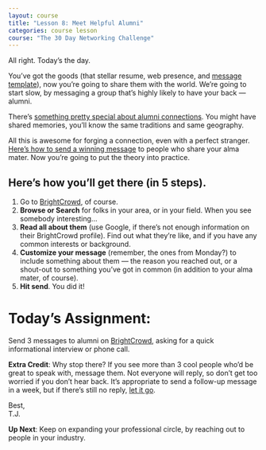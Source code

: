 ```yaml
---
layout: course
title: "Lesson 8: Meet Helpful Alumni"
categories: course lesson
course: "The 30 Day Networking Challenge"
---
```


All right. Today’s the day.

You’ve got the goods (that stellar resume, web presence, and [message template][doc 1]), now you’re going to share them with the world. We’re going to start slow, by messaging a group that’s highly likely to have your back — alumni.

There’s [something pretty special about alumni connections][blog 1]. You might have shared memories, you’ll know the same traditions and same geography.

All this is awesome for forging a connection, even with a perfect stranger. [Here’s how to send a winning message][blog 2] to people who share your alma mater. Now you’re going to put the theory into practice.

## Here’s how you’ll get there (in 5 steps).

1. Go to [BrightCrowd], of course.
2. **Browse or Search** for folks in your area, or in your field. When you see somebody interesting...
3. **Read all about them** (use Google, if there’s not enough information on their BrightCrowd profile). Find out what they’re like, and if you have any common interests or background.
4. **Customize your message** (remember, the ones from Monday?) to include something about them — the reason you reached out, or a shout-out to something you’ve got in common (in addition to your alma mater, of course).
5. **Hit send**. You did it!

# Today’s Assignment:

Send 3 messages to alumni on [BrightCrowd], asking for a quick informational interview or phone call.

**Extra Credit**: Why stop there? If you see more than 3 cool people who’d be great to speak with, message them. Not everyone will reply, so don’t get too worried if you don’t hear back. It’s appropriate to send a follow-up message in a week, but if there’s still no reply, [let it go][video 1].

Best, <br>
T.J.

**Up Next**: Keep on expanding your professional circle, by reaching out to people in your industry.



<!--  use absolute urls to copy/paste into email bodies -->
[BrightCrowd]: http://brightcrowd.com/
[blog 1]: https://blog.brightcrowd.com/3-reasons-university-network-crazy-valuable/
[blog 2]: https://blog.brightcrowd.com/how-to-reach-out-to-alumni/
[doc 1]: https://docs.google.com/document/d/1hd-iLFHdN3dRJ_ZH5cTX47KPnXTNxQpKZzj4mABzYoY/edit
[video 1]: https://www.youtube.com/watch?v=moSFlvxnbgk

